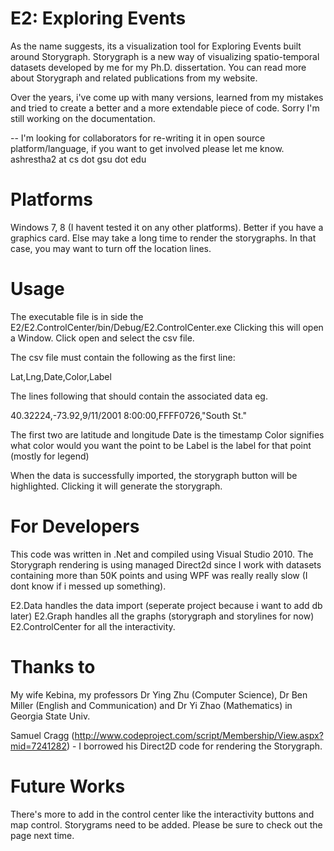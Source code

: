E2: Exploring Events
==

As the name suggests, its a visualization tool for Exploring Events built around Storygraph. Storygraph is a new way of visualizing spatio-temporal datasets developed by me for my Ph.D. dissertation. You can read more about Storygraph and related publications from my website. 

Over the years, i've come up with many versions, learned from my mistakes and tried to create a better and a more extendable piece of code. Sorry I'm still working on the documentation. 

-- I'm looking for collaborators for re-writing it in open source platform/language, if you want to get involved please let me know. ashrestha2 at cs dot gsu dot edu

Platforms
==

Windows 7, 8 (I havent tested it on any other platforms).
Better if you have a graphics card. Else may take a long time to render the storygraphs. In that case, you may want to turn off the location lines.

Usage
==

The executable file is in side the E2/E2.ControlCenter/bin/Debug/E2.ControlCenter.exe
Clicking this will open a Window. Click open and select the csv file.

The csv file must contain the following as the first line:

Lat,Lng,Date,Color,Label

The lines following that should contain the associated data eg.

40.32224,-73.92,9/11/2001 8:00:00,FFFF0726,"South St."

The first two are latitude and longitude
Date is the timestamp
Color signifies what color would you want the point to be
Label is the label for that point (mostly for legend)

When the data is successfully imported, the storygraph button will be highlighted. Clicking it will generate the storygraph. 

For Developers
==

This code was written in .Net and compiled using Visual Studio 2010.
The Storygraph rendering is using managed Direct2d since I work with datasets containing more than 50K points and using WPF was really really slow (I dont know if i messed up something). 

E2.Data handles the data import (seperate project because i want to add db later)
E2.Graph handles all the graphs (storygraph and storylines for now)
E2.ControlCenter for all the interactivity.

Thanks to
==

My wife Kebina, my professors Dr Ying Zhu (Computer Science), Dr Ben Miller (English and Communication) and Dr Yi Zhao (Mathematics) in Georgia State Univ.

Samuel Cragg (http://www.codeproject.com/script/Membership/View.aspx?mid=7241282) - I borrowed his Direct2D code for rendering the Storygraph.


Future Works
==

There's more to add in the control center like the interactivity buttons and map control.
Storygrams need to be added.
Please be sure to check out the page next time.






